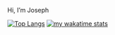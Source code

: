 Hi, I’m Joseph


[![Top Langs](https://github-readme-stats.vercel.app/api/top-langs/?username=josephnglynn&theme=slateorange&show_icons=true)](https://github.com/anuraghazra/github-readme-stats)
[![my wakatime stats](https://github-readme-stats.vercel.app/api/wakatime?username=josephnglynn&theme=slateorange&show_icons=true)](https://github.com/anuraghazra/github-readme-stats)
<!---
josephnglynn/josephnglynn is a ✨ special ✨ repository because its `README.md` (this file) appears on your GitHub profile.
You can click the Preview link to take a look at your changes.
--->
